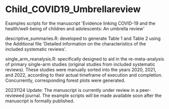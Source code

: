 # Child_COVID19_Umbrellareview
Examples scripts for the manuscript 'Evidence linking COVID-19 and the health/well-being of children and adolescents: An umbrella review'

descriptive_summaries.R: developed to generate Table 1 and Table 2 using the Additional file 'Detailed information on the characteristics of the included systematic reviews'.

single_arm_reanalysis.R: specifically designed to aid in the re-meta-analysis of primary single-arm studies (original studies from included systematic reviews). These studies were manually sorted into the years 2020, 2021, and 2022, according to their actual timeframe of execution and completion. Concurrently, corresponding forest plots were generated.

20231124 Update: The manuscript is currently under review in a peer-reviewed journal. The example scripts will be made available soon after the manuscript is formally published.

